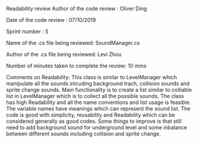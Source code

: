 Readability review Author of the code review : Oliver Ding

Date of the code review : 07/10/2019

Sprint number : 5

Name of the .cs file being reviewed: SoundManager.cs

Author of the .cs file being reviewed: Levi Zhou

Number of minutes taken to complete the review: 10 mins

Comments on Readability: This class is similar to LevelManager which manipulate all the sounds inlcuding background trach, collision sounds and sprite change sounds. Main functionality is to create a list similar to colliable list in LevelManager which is to collect all the possible sounds. 
The class has high Readability and all the name conventions and list usage is feasible. The variable names have meanings which can represent the sound list. The code is good with simplicity, reusability and Readability which can be considered generally as good codes.
Some things to improve is that still need to add background sound for underground level and some inbalance between different sounds including collision and sprite change.